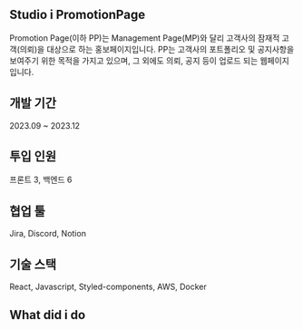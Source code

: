 ## Studio i PromotionPage
Promotion Page(이하 PP)는 Management Page(MP)와 달리 고객사의 잠재적 고객(의뢰)을 대상으로 하는 홍보페이지입니다.
PP는 고객사의 포트폴리오 및 공지사항을 보여주기 위한 목적을 가지고 있으며, 
그 외에도 의뢰, 공지 등이 업로드 되는 웹페이지입니다.


## 개발 기간 
  2023.09 ~ 2023.12

## 투입 인원
  프론트 3, 백엔드 6
  
## 협업 툴
  Jira, Discord, Notion

## 기술 스택
  React, Javascript, Styled-components, AWS, Docker

## What did i do 
   
